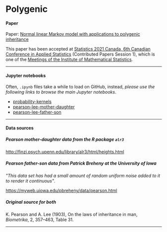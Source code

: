 # Polygenic

#### Paper

Paper: [Normal linear Markov model with applications to polygenic inheritance](https://jessebmurray.github.io/project_files/Normal_linear_Markov_model_with_applications_to_polygenic_inheritance.pdf)

This paper has been accepted at [Statistics 2021 Canada, 6th Canadian Conference in Applied Statistics](https://www.concordia.ca/artsci/events/statistics-2021.html) (Contributed Papers Session 1), which is one of the [Meetings of the Institute of Mathematical Statistics](https://imstat.org/meetings-calendar/).

---

#### Jupyter notebooks

Often, `.ipynb` files take a while to load on GitHub, instead, *please use the following links to browse the main Jupyter notebooks*.

* [probability-kernels](https://jessebmurray.github.io/polygenic/probability-kernels.html)
* [pearson-lee-mother-daughter](https://jessebmurray.github.io/polygenic/pearson-lee-mother-daughter.html)
* [pearson-lee-father-son](https://jessebmurray.github.io/polygenic/pearson-lee-father-son.html)

---

#### Data sources

##### Pearson mother-daughter data from the R package `alr3`

http://finzi.psych.upenn.edu/library/alr3/html/heights.html

##### Pearson father-son data from Patrick Breheny at the University of Iowa

*"This data set has had a small amount of random uniform noise added to it to render it continuous"*.

https://myweb.uiowa.edu/pbreheny/data/pearson.html

##### Original source for both

K. Pearson and A. Lee (1903), On the laws of inheritance in man, *Biometrika*, 2, 357–463, Table 31.

---

